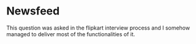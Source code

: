 # Newsfeed
This question was asked in the flipkart interview process and I somehow managed to deliver most of the functionalities of it.
